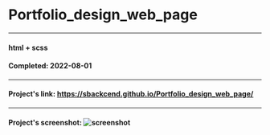 # Portfolio_design_web_page


---

#### html + scss
#### Completed: 2022-08-01

---

#### Project's link: https://sbackcend.github.io/Portfolio_design_web_page/

---

#### Project's screenshot: ![screenshot](https://user-images.githubusercontent.com/107551364/182100609-b74e0a21-a2ab-49a4-b3e1-b7f05ca3035c.png)





